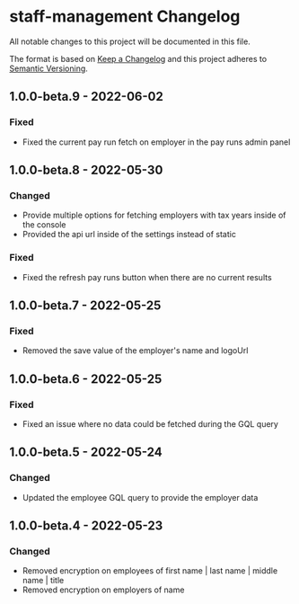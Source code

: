 # staff-management Changelog

All notable changes to this project will be documented in this file.

The format is based on [Keep a Changelog](http://keepachangelog.com/) and this project adheres to [Semantic Versioning](http://semver.org/).

## 1.0.0-beta.9 - 2022-06-02

### Fixed
- Fixed the current pay run fetch on employer in the pay runs admin panel

## 1.0.0-beta.8 - 2022-05-30

### Changed
- Provide multiple options for fetching employers with tax years inside of the console
- Provided the api url inside of the settings instead of static

### Fixed
- Fixed the refresh pay runs button when there are no current results

## 1.0.0-beta.7 - 2022-05-25

### Fixed
- Removed the save value of the employer's name and logoUrl

## 1.0.0-beta.6 - 2022-05-25

### Fixed
- Fixed an issue where no data could be fetched during the GQL query

## 1.0.0-beta.5 - 2022-05-24

### Changed
- Updated the employee GQL query to provide the employer data

## 1.0.0-beta.4 - 2022-05-23

### Changed
- Removed encryption on employees of first name | last name | middle name | title
- Removed encryption on employers of name
